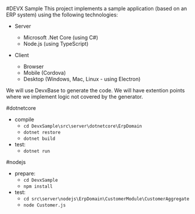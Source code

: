 #DEVX Sample
This project implements a sample application (based on an ERP system) using the following technologies:

* Server
  * Microsoft .Net Core (using C#)
  * Node.js (using TypeScript)

* Client
  * Browser
  * Mobile (Cordova)
  * Desktop (Windows, Mac, Linux - using Electron)

We will use DevxBase to generate the code. We will have extention points where we implement logic
not covered by the generator.

#dotnetcore

* compile 
  * `cd DevxSample\src\server\dotnetcore\ErpDomain`
  * `dotnet restore`
  * `dotnet build`
* test:
  * `dotnet run`

#nodejs

* prepare:
  * `cd DevxSample`
  * `npm install`
* test: 
  * `cd src\server\nodejs\ErpDomain\CustomerModule\CustomerAggregate`
  * `node Customer.js`
